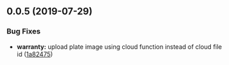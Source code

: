## 0.0.5 (2019-07-29)


### Bug Fixes

* **warranty:** upload plate image using cloud function instead of cloud file id ([1a82475](https://github.com/beeven/jytyre-demo/commit/1a82475))



